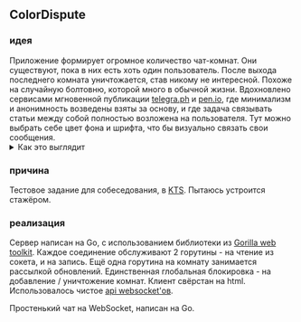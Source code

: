 <h2>ColorDispute</h2>

<h3>идея</h3>
    Приложение формирует огромное количество чат-комнат. Они существуют, пока в них есть хоть один пользователь.
    После выхода последнего комната уничтожается, став никому не интересной.
    Похоже на случайную болтовню, которой много в обычной жизни.
    Вдохновлено сервисами мгновенной публикации <a href="http://telegra.ph/">telegra.ph</a> и <a href="http://pen.io/">pen.io</a>,
    где минимализм и анонимность возведены взяты за основу, и где задача связывать статьи между собой полностью возложена на пользователя.
    Тут можно выбрать себе цвет фона и шрифта, что бы визуально связать свои сообщения. 
    <details>
        <summary>Как это выглядит</summary>
        <img src="/doc/interface_example.jpg" alt="Внешний вид."> 
    </details>
    
<h3>причина</h3>
    Тестовое задание для собеседования, в <a href="https://ktsstudio.com/">KTS</a>.
    Пытаюсь устроится стажёром.
    
<h3>реализация</h3>
    Сервер написан на Go, с использованием библиотеки из 
    <a href="https://github.com/gorilla/websocket">Gorilla web toolkit</a>.
    Каждое соединение обслуживают 2 горутины - на чтение из сокета, и на запись.
    Ещё одна горутина на комнату занимается рассылкой обновлений.  
    Единственная глобальная блокировка - на добавление / уничтожение комнат.
    Клиент свёрстан на html. Использовалось чистое <a href="https://learn.javascript.ru/websockets">api websocket'ов</a>.
    

Простенький чат на WebSocket, написан на Go. 
